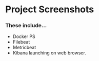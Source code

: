 # Project Screenshots

### These include...
- Docker PS
- Filebeat
- Metricbeat
- Kibana launching on web browser.



